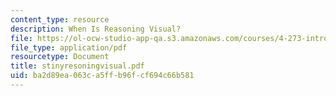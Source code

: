```yaml
---
content_type: resource
description: When Is Reasoning Visual?
file: https://ol-ocw-studio-app-qa.s3.amazonaws.com/courses/4-273-introduction-to-design-inquiry-fall-2001/ba2d89ea063ca5ffb96fcf694c66b581_stinyresoningvisual.pdf
file_type: application/pdf
resourcetype: Document
title: stinyresoningvisual.pdf
uid: ba2d89ea-063c-a5ff-b96f-cf694c66b581
---
```

